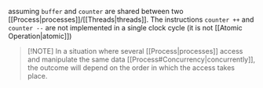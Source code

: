 assuming `buffer` and `counter` are shared between two [[Process|processes]]/[[Threads|threads]]. The instructions `counter ++` and `counter --` are not implemented in a single clock cycle (it is not [[Atomic Operation|atomic]])

> [!NOTE] In a situation where several [[Process|processes]] access and manipulate the same data [[Process#Concurrency|concurrently]], the outcome will depend on the order in which the access takes place.

